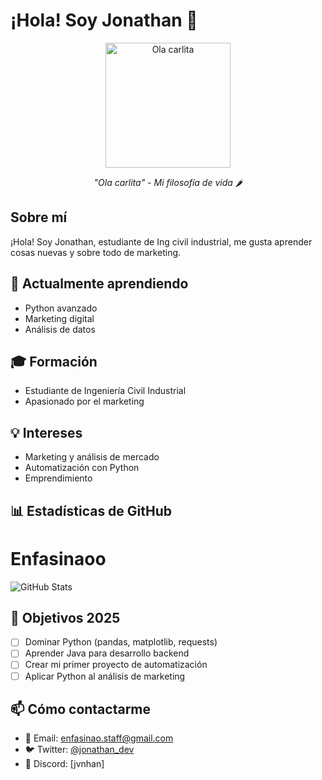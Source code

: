 # ¡Hola! Soy Jonathan 👋

<div align="center">
  <img src="./ola-carlita.png" alt="Ola carlita" width="200"/>
  <p><em>"Ola carlita" - Mi filosofía de vida 🌶️</em></p>
</div>

## Sobre mí

¡Hola! Soy Jonathan, estudiante de Ing civil industrial, me gusta aprender cosas nuevas y sobre todo de marketing.

## 🌱 Actualmente aprendiendo
- Python avanzado
- Marketing digital
- Análisis de datos

## 🎓 Formación
- Estudiante de Ingeniería Civil Industrial
- Apasionado por el marketing

## 💡 Intereses
- Marketing y análisis de mercado
- Automatización con Python
- Emprendimiento


## 📊 Estadísticas de GitHub

# Enfasinaoo
![GitHub Stats](https://github-readme-stats.vercel.app/api?username=TU-USERNAME-REAL&show_icons=true&theme=radical)

## 🎯 Objetivos 2025

- [ ] Dominar Python (pandas, matplotlib, requests)
- [ ] Aprender Java para desarrollo backend
- [ ] Crear mi primer proyecto de automatización
- [ ] Aplicar Python al análisis de marketing

## 📫 Cómo contactarme

- 📧 Email: enfasinao.staff@gmail.com
- 🐦 Twitter: [@jonathan_dev](https://twitter.com/jonathan_dev)
- 💼 Discord: [jvnhan]
